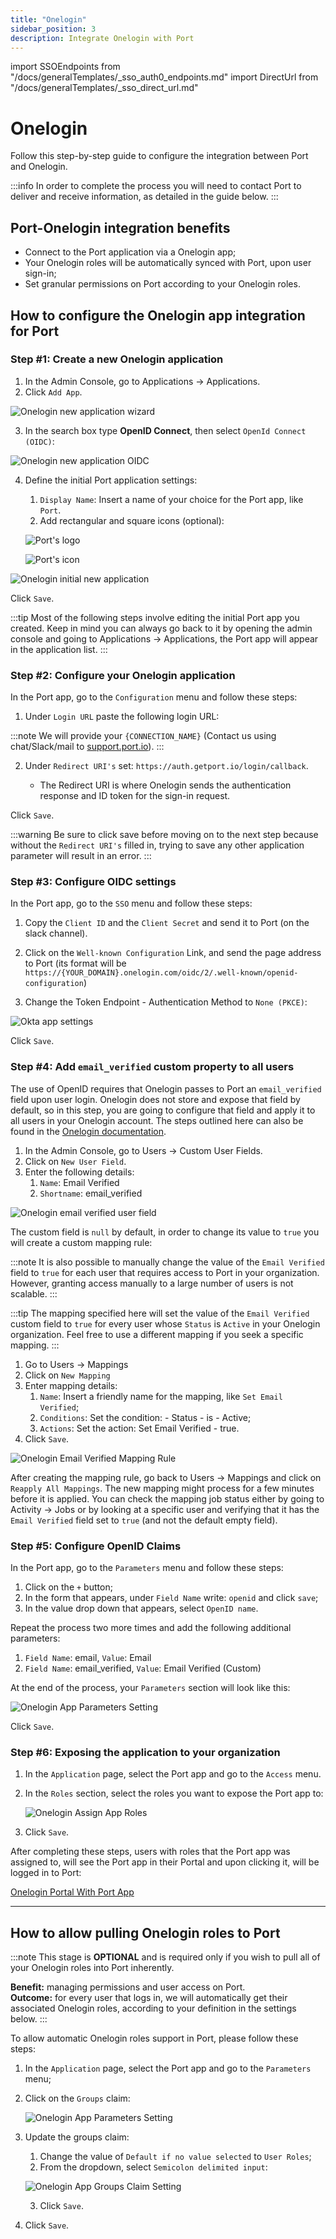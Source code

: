 ```yaml
---
title: "Onelogin"
sidebar_position: 3
description: Integrate Onelogin with Port
---
```


import SSOEndpoints from "/docs/generalTemplates/_sso_auth0_endpoints.md"
import DirectUrl from "/docs/generalTemplates/_sso_direct_url.md"

# Onelogin

Follow this step-by-step guide to configure the integration between Port and Onelogin.

:::info
In order to complete the process you will need to contact Port to deliver and receive information, as detailed in the guide below.
:::

## Port-Onelogin integration benefits

- Connect to the Port application via a Onelogin app;
- Your Onelogin roles will be automatically synced with Port, upon user sign-in;
- Set granular permissions on Port according to your Onelogin roles.

## How to configure the Onelogin app integration for Port​

### Step #1: Create a new Onelogin application

1. In the Admin Console, go to Applications -> Applications.
2. Click `Add App`.

![Onelogin new application wizard](/img/sso/onelogin/OneloginCreateApp.png)

3. In the search box type **OpenID Connect**, then select `OpenId Connect (OIDC)`:

![Onelogin new application OIDC](/img/sso/onelogin/OneloginSelectOidcFromSearch.png)

4. Define the initial Port application settings:

   1. `Display Name`: Insert a name of your choice for the Port app, like `Port`.
   2. Add rectangular and square icons (optional):

   ![Port's logo](/img/sso/general-assets/PortLogo.png)

   ![Port's icon](/img/sso/general-assets/PortIcon.png)

![Onelogin initial new application](/img/sso/onelogin/OneloginInitialApp.png)

Click `Save`.

:::tip
Most of the following steps involve editing the initial Port app you created. Keep in mind you can always go back to it by opening the admin console and going to Applications -> Applications, the Port app will appear in the application list.
:::

### Step #2: Configure your Onelogin application

In the Port app, go to the `Configuration` menu and follow these steps:

1. Under `Login URL` paste the following login URL:

<SSOEndpoints/>

:::note
We will provide your `{CONNECTION_NAME}` (Contact us using chat/Slack/mail to [support.port.io](http://support.port.io/)).
:::

2. Under `Redirect URI's` set: `https://auth.getport.io/login/callback`.

   - The Redirect URI is where Onelogin sends the authentication response and ID token for the sign-in request.

Click `Save`.

:::warning
Be sure to click save before moving on to the next step because without the `Redirect URI's` filled in, trying to save any other application parameter will result in an error.
:::

### Step #3: Configure OIDC settings

In the Port app, go to the `SSO` menu and follow these steps:

1. Copy the `Client ID` and the `Client Secret` and send it to Port (on the slack channel).

2. Click on the `Well-known Configuration` Link, and send the page address to Port (its format will be `https://{YOUR_DOMAIN}.onelogin.com/oidc/2/.well-known/openid-configuration`)

3. Change the Token Endpoint - Authentication Method to `None (PKCE)`:

![Okta app settings](/img/sso/onelogin/OneloginSSOSetting.png)

Click `Save`.

### Step #4: Add `email_verified` custom property to all users

The use of OpenID requires that Onelogin passes to Port an `email_verified` field upon user login. Onelogin does not store and expose that field by default, so in this step, you are going to configure that field and apply it to all users in your Onelogin account. The steps outlined here can also be found in the [Onelogin documentation](https://developers.onelogin.com/openid-connect/guides/email-verified).

1. In the Admin Console, go to Users -> Custom User Fields.
2. Click on `New User Field`.
3. Enter the following details:
   1. `Name`: Email Verified
   2. `Shortname`: email_verified

![Onelogin email verified user field](/img/sso/onelogin/OneloginEmailVerifiedUserField.png)

The custom field is `null` by default, in order to change its value to `true` you will create a custom mapping rule:

:::note
It is also possible to manually change the value of the `Email Verified` field to `true` for each user that requires access to Port in your organization. However, granting access manually to a large number of users is not scalable.
:::

:::tip
The mapping specified here will set the value of the `Email Verified` custom field to `true` for every user whose `Status` is `Active` in your Onelogin organization. Feel free to use a different mapping if you seek a specific mapping.
:::

1. Go to Users -> Mappings
2. Click on `New Mapping`
3. Enter mapping details:
   1. `Name`: Insert a friendly name for the mapping, like `Set Email Verified`;
   2. `Conditions`: Set the condition: - Status - is - Active;
   3. `Actions`: Set the action: Set Email Verified - true.
4. Click `Save`.

![Onelogin Email Verified Mapping Rule](/img/sso/onelogin/OneloginEmailVerifiedMappingRule.png)

After creating the mapping rule, go back to Users -> Mappings and click on `Reapply All Mappings`. The new mapping might process for a few minutes before it is applied. You can check the mapping job status either by going to Activity -> Jobs or by looking at a specific user and verifying that it has the `Email Verified` field set to `true` (and not the default empty field).

### Step #5: Configure OpenID Claims

In the Port app, go to the `Parameters` menu and follow these steps:

1. Click on the `+` button;
2. In the form that appears, under `Field Name` write: `openid` and click `save`;
3. In the value drop down that appears, select `OpenID name`.

Repeat the process two more times and add the following additional parameters:

1. `Field Name`: email, `Value`: Email
2. `Field Name`: email_verified, `Value`: Email Verified (Custom)

At the end of the process, your `Parameters` section will look like this:

![Onelogin App Parameters Setting](/img/sso/onelogin/OneloginParametersSetting.png)

Click `Save`.

### Step #6: Exposing the application to your organization

1. In the `Application` page, select the Port app and go to the `Access` menu.
2. In the `Roles` section, select the roles you want to expose the Port app to:

   ![Onelogin Assign App Roles](/img/sso/onelogin/OneloginAssignAppRoles.png)

3. Click `Save`.

After completing these steps, users with roles that the Port app was assigned to, will see the Port app in their Portal and upon clicking it, will be logged in to Port:

[Onelogin Portal With Port App](/img/sso/onelogin/OneloginPortalWithApp.png)

<DirectUrl/>

---

## How to allow pulling Onelogin roles to Port

:::note
This stage is **OPTIONAL** and is required only if you wish to pull all of your Onelogin roles into Port inherently.

**Benefit:** managing permissions and user access on Port.  
**Outcome:** for every user that logs in, we will automatically get their associated Onelogin roles, according to your definition in the settings below.
:::

To allow automatic Onelogin roles support in Port, please follow these steps:

1. In the `Application` page, select the Port app and go to the `Parameters` menu;

2. Click on the `Groups` claim:

   ![Onelogin App Parameters Setting](/img/sso/onelogin/OneloginParametersSetting.png)

3. Update the groups claim:

   1. Change the value of `Default if no value selected` to `User Roles`;
   2. From the dropdown, select `Semicolon delimited input`:

   ![Onelogin App Groups Claim Setting](/img/sso/onelogin/OneloginGroupsClaim.png)

   3. Click `Save`.

4. Click `Save`.
